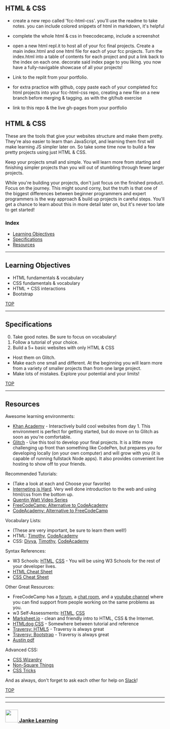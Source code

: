 ## HTML & CSS

* create a new repo called 'fcc-html-css'. you'll use the readme to take notes.  you can include colored snippets of html in markdown, it's helpful
* complete the whole html & css in freecodecamp, include a screenshot
* open a new html repl.it to host all of your fcc final projects. Create a main index.html and one html file for each of your fcc projects. Turn the index.html into a table of contents for each project and put a link back to the index on each one. decorate said index page to you liking.  you now have a fully-navigable showcase of all your projects!
* Link to the replit from your portfolio.
* for extra practice with github, copy paste each of your completed fcc html projects into your fcc-html-css repo, creating a new file on a new branch before merging & tagging. as with the git/hub exercise


* link to this repo & the live gh-pages from your portfolio



## HTML & CSS

These are the tools that give your websites structure and make them pretty.  They're also easier to learn than JavaScript, and learning them first will make learning JS simpler later on.  So take some time now to build a few pretty projects using just HTML & CSS.

Keep your projects small and simple.  You will learn more from starting and finishing simpler projects than you will out of stumbling through fewer larger projects.

While you're building your projects, don't just focus on the finished product.  Focus on the journey.  This might sound corny, but the truth is that one of the biggest differences between beginner programmers and expert programmers is the way approach & build up projects in careful steps.  You'll get a chance to learn about this in more detail later on, but it's never too late to get started! 

### Index
* [Learning Objectives](#learning-objectives)
* [Specifications](#specifications)
* [Resources](#resources)

---

## Learning Objectives

* HTML fundamentals & vocabulary
* CSS fundamentals & vocabulary
* HTML + CSS interactions
* Bootstrap

[TOP](#html-css)

---

## Specifications

0. Take good notes. Be sure to focus on vocabulary!
1. Follow a tutorial of your choice.
2. Build a 5+ basic websites with only HTML & CSS
  * Host them on Glitch. 
  * Make each one small and different.  At the beginning you will learn more from a variety of smaller projects than from one large project.
  * Make lots of mistakes. Explore your potential and your limits!



[TOP](#html-css)

---

## Resources

Awesome learning environments:
* [Khan Academy](https://www.khanacademy.org/computer-programming/new/webpage) - Interactively build cool websites from day 1.  This environment is perfect for getting started, but do move on to Glitch as soon as you're comfortable.
* [Glitch](https://glitch.com) - Use this tool to develop your final projects.  It is a little more challenging up front than something like CodePen, but prepares you for developing locally (on your own computer) and will grow with you (it is capable of running fullstack Node apps).  It also provides convenient live hosting to show off to your friends.

Recommended Tutorials:
* (Take a look at each and Choose your favorite)
* [Interneting is Hard](https://internetingishard.com).  Very well done introduction to the web and using html/css from the bottom up.
* [Quentin Watt Video Series](https://www.youtube.com/playlist?list=PL41lfR-6DnOq3BebucTNMSVDojCIiv_en)
* [FreeCodeCamp: Alternative to CodeAcademy](https://www.freecodecamp.org)
* [CodeAcademy: Alternative to FreeCodeCamp](https://www.codecademy.com/catalog/language/html-css)

Vocabulary Lists:
* (These are very important, be sure to learn them well!)
* HTML: [Timothy](https://docs.google.com/viewer?a=v&pid=sites&srcid=ZGVmYXVsdGRvbWFpbnxrYXRhc2tldWlpc3Rvc2VsaWR3bnxneDo0YmNjZjM3MDBmNjBjYzVh), [CodeAcademy](https://www.codecademy.com/articles/glossary-html)
* CSS: [Divya](http://nimbupani.com/css-vocabulary.html), [Timothy](https://docs.google.com/viewer?a=v&pid=sites&srcid=ZGVmYXVsdGRvbWFpbnxkb3dubG9hZGZyZWVzaGFyZXxneDo0YTJlNTRkMGIwZDZiZWEx), [CodeAcademy](https://www.codecademy.com/articles/glossary-css)

Syntax References:
* W3 Schools: [HTML](https://www.w3schools.com/html/default.asp), [CSS](https://www.w3schools.com/css/default.asp) - You will be using W3 Schools for the rest of your developer lives.
* [HTML Cheat Sheet](https://digital.com/tools/html-cheatsheet/)
* [CSS Cheat Sheet](https://www.onblastblog.com/css3-cheat-sheet/)

Other Great Resources:
* FreeCodeCamp has a [forum](https://forum.freecodecamp.org), a [chat room](https://gitter.im/FreeCodeCamp/CodeReview), and a [youtube channel](https://www.youtube.com/channel/UC8butISFwT-Wl7EV0hUK0BQ) where you can find support from people working on the same problems as you.
* w3 Self-Assessments: [HTML](https://www.w3schools.com/html/html_quiz.asp), [CSS](https://www.w3schools.com/css/css_quiz.asp)
* [Marksheet.io](https://marksheet.io) - clean and friendly intro to HTML, CSS & the Internet.
* [HTMLdog CSS](http://htmldog.com/guides/css/) - Somewhere between tutorial and reference
* [Traversy: HTML5](https://www.youtube.com/watch?v=Wm6CUkswsNw) - Traversy is always great
* [Traversy: Bootstrap](https://www.youtube.com/watch?v=5GcQtLDGXy8&t=3185s) - Traversy is always great
* [Austin pdf](https://www.austincc.edu/hr/profdev/eworkshops/docs/HTML_Basics.pdf)

  
Advanced CSS:
* [CSS Wizardry](https://csswizardry.com)
* [Non-Square Things](http://www.sarasoueidan.com/blog/css-shapes/)
* [CSS Tricks](https://css-tricks.com)

And as always, don't forget to ask each other for help on [Slack](https://join.slack.com/t/elewa-academy/shared_invite/enQtMjk4OTA3OTM1NjIwLTA2ZmQ0NDVhNjQxZWM2NjNhNmMyNmVhZGNhZmJmZTY1OWQ4Nzc0ZTkzZGE3NjdiYTYwYThlNzI3YTg2NGM5MGM)!



[TOP](#html-css)

___
___
### <a href="http://janke-learning.org" target="_blank"><img src="https://user-images.githubusercontent.com/18554853/50098409-22575780-021c-11e9-99e1-962787adaded.png" width="40" height="40"></img> Janke Learning</a>


